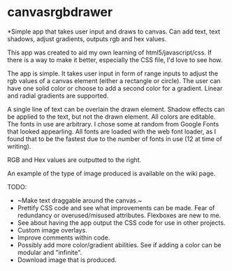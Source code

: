 # canvasrgbdrawer
*Simple app that takes user input and draws to canvas. Can add text, text shadows, adjust gradients, outputs rgb and hex values.

This app was created to aid my own learning of html5/javascript/css. If there is a way to make it better, especially the CSS file, I'd love to see how.

The app is simple. It takes user input in form of range inputs to adjust the rgb values of a canvas element (either a rectangle or circle).
The user can have one solid color or choose to add a second color for a gradient. Linear and radial gradients are supported.

A single line of text can be overlain the drawn element. Shadow effects can be applied to the text, but not the drawn element. All colors are editable.
The fonts in use are arbitrary. I chose some at random from Google Fonts that looked appearling. All fonts are loaded with the web font loader,
as I found that to be the fastest due to the number of fonts in use (12 at time of writing).

RGB and Hex values are outputted to the right.

An example of the type of image produced is available on the wiki page.

TODO:
- ~Make text draggable around the canvas.~
- Prettify CSS code and see what improvements can be made. Fear of redundancy or overused/misused attributes. Flexboxes are new to me.
- See about having the app output the CSS code for use in other projects. 
- Custom image overlays.
- Improve comments within code.
- Possibly add more color/gradient abilities. See if adding a color can be modular and "infinite".
- Download image that is produced.
